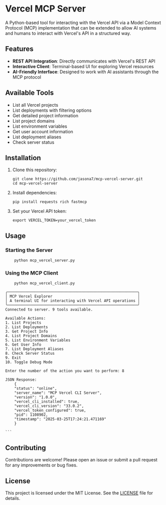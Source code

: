 # Vercel MCP Server

A Python-based tool for interacting with the Vercel API via a Model Context Protocol (MCP) implementation that can be extended to allow AI systems and humans to interact with Vercel's API in a structured way.

## Features

- **REST API Integration**: Directly communicates with Vercel's REST API
- **Interactive Client**: Terminal-based UI for exploring Vercel resources
- **AI-Friendly Interface**: Designed to work with AI assistants through the MCP protocol

## Available Tools

- List all Vercel projects
- List deployments with filtering options
- Get detailed project information
- List project domains
- List environment variables
- Get user account information
- List deployment aliases
- Check server status

## Installation

1. Clone this repository:
   ```
   git clone https://github.com/jasona7/mcp-vercel-server.git
   cd mcp-vercel-server
   ```

2. Install dependencies:
   ```
   pip install requests rich fastmcp
   ```

3. Set your Vercel API token:
   ```
   export VERCEL_TOKEN=your_vercel_token
   ```

## Usage

### Starting the Server

```
    python mcp_vercel_server.py
```
### Using the MCP Client

```
    python mcp_vercel_client.py
```

    ╭──────────────────────────────────────────────────────────╮
    │ MCP Vercel Explorer                                      │
    │ A terminal UI for interacting with Vercel API operations │
    ╰──────────────────────────────────────────────────────────╯
    Connected to server. 9 tools available.

    Available Actions:
    1. List Projects
    2. List Deployments
    3. Get Project Info
    4. List Project Domains
    5. List Environment Variables
    6. Get User Info
    7. List Deployment Aliases
    8. Check Server Status
    9. Exit
    10. Toggle Debug Mode

    Enter the number of the action you want to perform: 8

    JSON Response:
        {
        "status": "online",
        "server_name": "MCP Vercel CLI Server",
        "version": "1.0.0",
        "vercel_cli_installed": true,
        "vercel_cli_version": "33.0.2",
        "vercel_token_configured": true,
        "pid": 1108902,
        "timestamp": "2025-03-25T17:24:21.471169"
        }

    ```

## Contributing

Contributions are welcome! Please open an issue or submit a pull request for any improvements or bug fixes.

## License

This project is licensed under the MIT License. See the [LICENSE](LICENSE) file for details.
